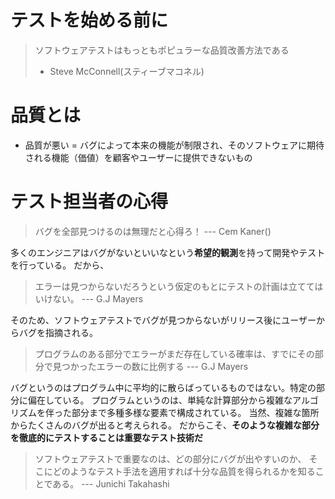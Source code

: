 # テストを始める前に

> ソフトウェアテストはもっともポピュラーな品質改善方法である
> - Steve McConnell(スティーブマコネル)

# 品質とは

* 品質が悪い = バグによって本来の機能が制限され、そのソフトウェアに期待される機能（価値）を顧客やユーザーに提供できないもの

# テスト担当者の心得

> バグを全部見つけるのは無理だと心得ろ！
> --- Cem Kaner()

多くのエンジニアはバグがないといいなという**希望的観測**を持って開発やテストを行っている。
だから、

> エラーは見つからないだろうという仮定のもとにテストの計画は立ててはいけない。
> --- G.J Mayers

そのため、ソフトウェアテストでバグが見つからないがリリース後にユーザーからバグを指摘される。

> プログラムのある部分でエラーがまだ存在している確率は、すでにその部分で見つかったエラーの数に比例する
> --- G.J Mayers

バグというのはプログラム中に平均的に散らばっているものではない。特定の部分に偏在している。
プログラムというのは、単純な計算部分から複雑なアルゴリズムを伴った部分まで多種多様な要素で構成されている。
当然、複雑な箇所からたくさんのバグが出ると考えられる。
だからこそ、**そのような複雑な部分を徹底的にテストすることは重要なテスト技術だ**

> ソフトウェアテストで重要なのは、どの部分にバグが出やすいのか、
> そこにどのようなテスト手法を適用すれば十分な品質を得られるかを知ることである。
> --- Junichi Takahashi
